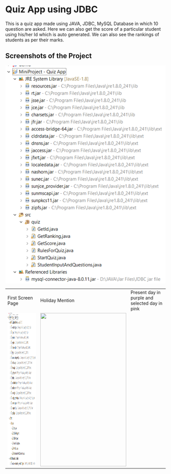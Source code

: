 # Quiz App using JDBC

This is a quiz app made using JAVA, JDBC, MySQL Database in which 10 question are asked.
Here we can also get the score of a particular student using his/her Id which is auto generated.
We can also see the rankings of students as per their marks.

## Screenshots of the Project
![Project Structure](https://github.com/bhaveshpatil81299/Java---JDBC-Project/blob/main/Quiz%20App%20(1)/Images/Project%20Structure.png)
<table>
  <tr>
    <td>First Screen Page</td>
     <td>Holiday Mention</td>
     <td>Present day in purple and selected day in pink</td>
  </tr>
  <tr>
    <td><img src="https://github.com/bhaveshpatil81299/Java---JDBC-Project/blob/main/Quiz%20App%20(1)/Images/Project%20Structure.png" width=270 height=480></td>
    <td><img src="[screenshots/Screenshot_1582745125.png](https://github.com/bhaveshpatil81299/Java---JDBC-Project/blob/main/Quiz%20App%20(1)/Images/Database%20Structure.png)" width=270 height=480></td>
  </tr>
 </table>
